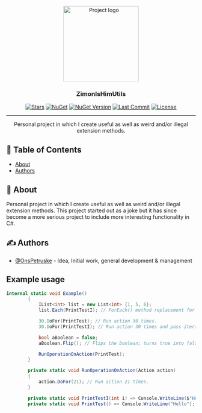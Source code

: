 <p align="center">
  <a href="https://github.com/pkg-dot-zip/ZimonIsHimUtils" rel="noopener">
 <img width=200px height=200px src="" alt="Project logo"></a>
</p>

<h3 align="center">ZimonIsHimUtils</h3>

<div align="center">

  [![Stars](https://img.shields.io/github/stars/pkg-dot-zip/ZimonIsHimUtils)](https://github.com/pkg-dot-zip/ZimonIsHimUtils/stargazers)
  [![NuGet](https://img.shields.io/nuget/dt/ZimonIsHimUtils)](https://www.nuget.org/packages/ZimonIsHimUtils/)
  [![NuGet Version](https://img.shields.io/nuget/v/ZimonIsHimUtils)](https://www.nuget.org/packages/ZimonIsHimUtils/)
  [![Last Commit](https://img.shields.io/github/last-commit/pkg-dot-zip/ZimonIsHimUtils)](https://github.com/pkg-dot-zip/ZimonIsHimUtils/commits/development)
  [![License](https://img.shields.io/github/license/pkg-dot-zip/ZimonIsHimUtils)](/LICENSE)

</div>

---

<p align="center"> Personal project in which I create useful as well as weird and/or illegal extension methods.
    <br> 
</p>

## 📝 Table of Contents
- [About](#about)
- [Authors](#authors)

## 🧐 About <a name = "about"></a>
Personal project in which I create useful as well as weird and/or illegal extension methods.
This project started out as a joke but it has since become a more serious project to include more interesting functionality in C#.

## ✍️ Authors <a name = "authors"></a>
- [@OnsPetruske](https://github.com/pkg-dot-zip) - Idea, Initial work, general development & management

## Example usage <a name = "example"></a>
```csharp
internal static void Example()
        {
            IList<int> list = new List<int> {1, 5, 6};
            list.Each(PrintTestI); // ForEach() method replacement for IEnumerable (instead of List).

            30.DoFor(PrintTest); // Run action 30 times.
            30.DoFor(PrintTestI); // Run action 30 times and pass iteration as parameter.

            bool aBoolean = false;
            aBoolean.Flip(); // Flips the boolean; turns true into false and vice versa.

            RunOperationOnAction(PrintTest);
        }

        private static void RunOperationOnAction(Action action)
        {
            action.DoFor(21); // Run action 21 times.
        }

        private static void PrintTestI(int i) => Console.WriteLine($"Hello {i}");
        private static void PrintTest() => Console.WriteLine("Hello");
```
